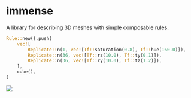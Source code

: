 # immense

A library for describing 3D meshes with simple composable rules.

```rust
Rule::new().push(
    vec![
        Replicate::n(1, vec![Tf::saturation(0.8), Tf::hue(160.0)]),
        Replicate::n(36, vec![Tf::rz(10.0), Tf::ty(0.1)]),
        Replicate::n(36, vec![Tf::ry(10.0), Tf::tz(1.2)]),
    ],
    cube(),
)
```

![](https://i.imgur.com/1Emik4Z.png)